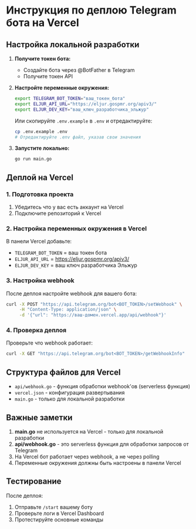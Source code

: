 # Инструкция по деплою Telegram бота на Vercel

## Настройка локальной разработки

1. **Получите токен бота:**
   - Создайте бота через @BotFather в Telegram
   - Получите токен API

2. **Настройте переменные окружения:**
   ```bash
   export TELEGRAM_BOT_TOKEN="ваш_токен_бота"
   export ELJUR_API_URL="https://eljur.gospmr.org/apiv3/"
   export ELJUR_DEV_KEY="ваш_ключ_разработчика_эльжур"
   ```
   
   Или скопируйте `.env.example` в `.env` и отредактируйте:
   ```bash
   cp .env.example .env
   # Отредактируйте .env файл, указав свои значения
   ```

3. **Запустите локально:**
   ```bash
   go run main.go
   ```

## Деплой на Vercel

### 1. Подготовка проекта

1. Убедитесь что у вас есть аккаунт на Vercel
2. Подключите репозиторий к Vercel

### 2. Настройка переменных окружения в Vercel

В панели Vercel добавьте:
- `TELEGRAM_BOT_TOKEN` = ваш токен бота
- `ELJUR_API_URL` = https://eljur.gospmr.org/apiv3/
- `ELJUR_DEV_KEY` = ваш ключ разработчика Эльжур

### 3. Настройка webhook

После деплоя настройте webhook для вашего бота:

```bash
curl -X POST "https://api.telegram.org/bot<BOT_TOKEN>/setWebhook" \
     -H "Content-Type: application/json" \
     -d '{"url": "https://ваш-домен.vercel.app/api/webhook"}'
```

### 4. Проверка деплоя

Проверьте что webhook работает:
```bash
curl -X GET "https://api.telegram.org/bot<BOT_TOKEN>/getWebhookInfo"
```

## Структура файлов для Vercel

- `api/webhook.go` - функция обработки webhook'ов (serverless функция)
- `vercel.json` - конфигурация развертывания
- `main.go` - только для локальной разработки

## Важные заметки

1. **main.go** не используется на Vercel - только для локальной разработки
2. **api/webhook.go** - это serverless функция для обработки запросов от Telegram
3. На Vercel бот работает через webhook, а не через polling
4. Переменные окружения должны быть настроены в панели Vercel

## Тестирование

После деплоя:
1. Отправьте `/start` вашему боту
2. Проверьте логи в Vercel Dashboard
3. Протестируйте основные команды